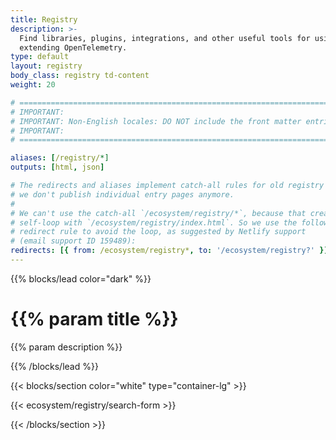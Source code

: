 ```yaml
---
title: Registry
description: >-
  Find libraries, plugins, integrations, and other useful tools for using and
  extending OpenTelemetry.
type: default
layout: registry
body_class: registry td-content
weight: 20

# =============================================================================
# IMPORTANT:
# IMPORTANT: Non-English locales: DO NOT include the front matter entries below
# IMPORTANT:
# =============================================================================

aliases: [/registry/*]
outputs: [html, json]

# The redirects and aliases implement catch-all rules for old registry entries;
# we don't publish individual entry pages anymore.
#
# We can't use the catch-all `/ecosystem/registry/*`, because that creates a
# self-loop with `/ecosystem/registry/index.html`. So we use the following
# redirect rule to avoid the loop, as suggested by Netlify support
# (email support ID 159489):
redirects: [{ from: /ecosystem/registry*, to: '/ecosystem/registry?' }]
---
```


{{% blocks/lead color="dark" %}}

<!-- markdownlint-disable single-h1 -->

<h1>{{% param title %}}</h1>

{{% param description %}}

{{% /blocks/lead %}}

{{< blocks/section color="white" type="container-lg" >}}

{{< ecosystem/registry/search-form >}}

{{< /blocks/section >}}
